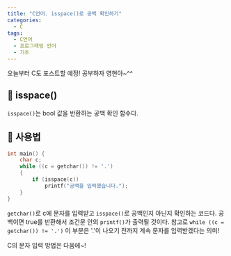 ```yaml
---
title: "C언어. isspace()로 공백 확인하기"
categories:
  - C
tags:
  - C언어
  - 프로그래밍 언어
  - 기초
---
```


오늘부터 C도 포스트할 예정! 공부하자 영현아~^^

## 🌟 isspace()

`isspace()`는 bool 값을 반환하는 공백 확인 함수다. 

## 🌟 사용법

```c
int main() {
	char c;
	while ((c = getchar()) != '.')
	{
		if (isspace(c))
			printf("공백을 입력했습니다.");
	}
}
```

`getchar()`로 c에 문자를 입력받고 `isspace()`로 공백인지 아닌지 확인하는 코드다. 공백이면 true를 반환해서 조건문 안의 `printf()`가 출력될 것이다. 참고로 `while ((c = getchar()) != '.')` 이 부분은 '.'이 나오기 전까지 계속 문자를 입력받겠다는 의미!

C의 문자 입력 방법은 다음에~!